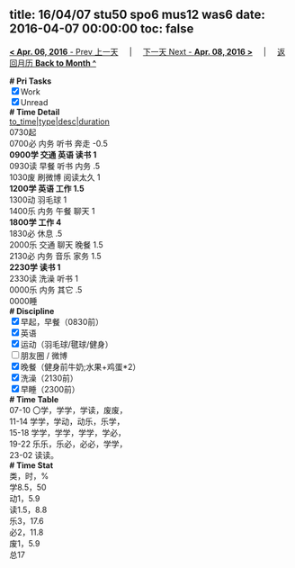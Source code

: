 title: 16/04/07 stu50 spo6 mus12 was6
date: 2016-04-07 00:00:00
toc: false
---
[**< Apr. 06, 2016** - Prev 上一天](/lifelogs/2016/04/d06.html) &nbsp; &nbsp; | &nbsp; &nbsp; [下一天 Next - **Apr. 08, 2016 >**](/lifelogs/2016/04/d08.html) &nbsp; &nbsp; |  &nbsp; &nbsp; [返回月历 **Back to Month ^**](/lifelogs/2016/04/index.html)
<br/><div><b># Pri Tasks</b></div><div><input checked="true" type="checkbox"/>Work</div><div><input checked="true" type="checkbox"/>Unread</div><div><b># Time Detail</b></div><div><u>to_time|type|desc|duration</u></div><div>0730起</div><div>0700必 内务 听书 奔走 -0.5</div><div><b>0900学 交通 英语 读书 1</b></div><div>0930读 早餐 听书 内务 .5</div><div>1030废 刷微博 阅读太久 1</div><div><b>1200学 英语 工作 1.5</b></div><div>1300动 羽毛球 1</div><div>1400乐 内务 午餐 聊天 1</div><div><b>1800学 工作 4</b></div><div>1830必 休息 .5</div><div>2000乐 交通 聊天 晚餐 1.5</div><div>2130必 内务 音乐 家务 1.5</div><div><b>2230学 读书 1</b></div><div>2330读 洗澡 听书 1</div><div>0000乐 内务 其它 .5</div><div>0000睡</div><div><b># Discipline</b></div><div><input checked="true" type="checkbox"/>早起，早餐（0830前）</div><div><input checked="true" type="checkbox"/>英语</div><div><input checked="true" type="checkbox"/>运动（羽毛球/毽球/健身）</div><div><input type="checkbox"/>朋友圈 / 微博</div><div><input checked="true" type="checkbox"/>晚餐（健身前牛奶;水果+鸡蛋*2）</div><div><input checked="true" type="checkbox"/>洗澡（2130前）</div><div><input checked="true" type="checkbox"/>早睡（2300前）</div><div><b># Time Table</b></div><div>07-10 〇学，学学，学读，废废，</div><div>11-14 学学，学动，动乐，乐学，</div><div>15-18 学学，学学，学学，学必，</div><div>19-22 乐乐，乐必，必必，学学，</div><div>23-02 读读。</div><div><b># Time Stat</b></div><div>类，时，%</div><div>学8.5，50</div><div>动1，5.9</div><div>读1.5，8.8</div><div>乐3，17.6</div><div>必2，11.8</div><div>废1，5.9</div><div>总17</div>